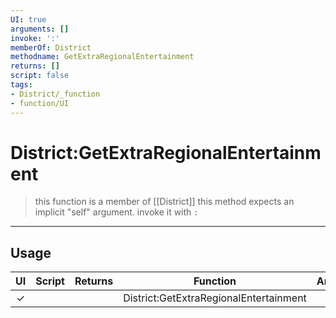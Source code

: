 ```yaml
---
UI: true
arguments: []
invoke: ':'
memberOf: District
methodname: GetExtraRegionalEntertainment
returns: []
script: false
tags:
- District/_function
- function/UI
---
```

# District:GetExtraRegionalEntertainment
> this function is a member of [[District]]
> this method expects an implicit "self" argument. invoke it with `:`
-----
## Usage
|  UI | Script | Returns | Function | Arguments |
|:---:|:------:|-------:|:--------:|:---------|
|✓| ||District:GetExtraRegionalEntertainment||
